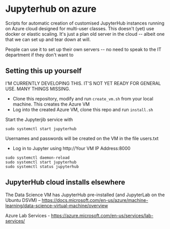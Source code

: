 # Jupyterhub on azure

Scripts for automatic creation of customised JupyterHub instances running on Azure cloud designed for multi-user classes.  This doesn't (yet) use docker or elastic scaling. It's just a plan old server in the cloud -- albeit one that we can set up and tear down at will. 

People can use it to set up their own servers -- no need to speak to the IT department if they don't want to

## Setting this up yourself

I'M CURRENTLY DEVELOPING THIS. IT'S NOT YET READY FOR GENERAL USE. MANY THINGS MISSING.

* Clone this repository, modify and run `create_vm.sh` from your local machine.  This creates the Azure VM
* Log into the created Azure VM, clone this repo and run `install.sh`

Start the Jupyterjib service with

```
sudo systemctl start jupyterhub
```

Usernames and passwords will be created on the VM in the file users.txt

* Log in to Jupyter using http://Your VM IP Address:8000

```
sudo systemctl daemon-reload
sudo systemctl start jupyterhub
sudo systemctl status jupyterhub
```

## JupyterHub cloud installs elsewhere

The Data Science VM has JupyterHub pre-installed (and JupyterLab on the Ubuntu DSVM) – https://docs.microsoft.com/en-us/azure/machine-learning/data-science-virtual-machine/overview 

Azure Lab Services - https://azure.microsoft.com/en-us/services/lab-services/ 
